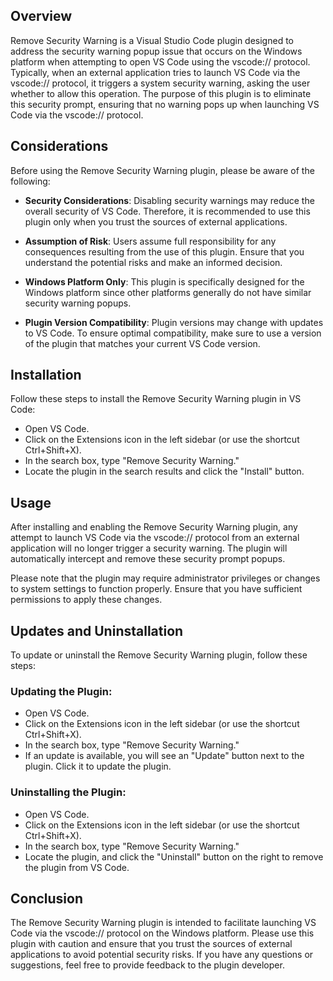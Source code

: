 ## Overview

Remove Security Warning is a Visual Studio Code plugin designed to address the security warning popup issue that occurs on the Windows platform when attempting to open VS Code using the vscode:// protocol. Typically, when an external application tries to launch VS Code via the vscode:// protocol, it triggers a system security warning, asking the user whether to allow this operation. The purpose of this plugin is to eliminate this security prompt, ensuring that no warning pops up when launching VS Code via the vscode:// protocol.

## Considerations

Before using the Remove Security Warning plugin, please be aware of the following:

- **Security Considerations**: Disabling security warnings may reduce the overall security of VS Code. Therefore, it is recommended to use this plugin only when you trust the sources of external applications.

- **Assumption of Risk**: Users assume full responsibility for any consequences resulting from the use of this plugin. Ensure that you understand the potential risks and make an informed decision.

- **Windows Platform Only**: This plugin is specifically designed for the Windows platform since other platforms generally do not have similar security warning popups.

- **Plugin Version Compatibility**: Plugin versions may change with updates to VS Code. To ensure optimal compatibility, make sure to use a version of the plugin that matches your current VS Code version.

## Installation

Follow these steps to install the Remove Security Warning plugin in VS Code:

- Open VS Code.
- Click on the Extensions icon in the left sidebar (or use the shortcut Ctrl+Shift+X).
- In the search box, type "Remove Security Warning."
- Locate the plugin in the search results and click the "Install" button.

## Usage

After installing and enabling the Remove Security Warning plugin, any attempt to launch VS Code via the vscode:// protocol from an external application will no longer trigger a security warning. The plugin will automatically intercept and remove these security prompt popups.

Please note that the plugin may require administrator privileges or changes to system settings to function properly. Ensure that you have sufficient permissions to apply these changes.

## Updates and Uninstallation

To update or uninstall the Remove Security Warning plugin, follow these steps:

### Updating the Plugin:

- Open VS Code.
- Click on the Extensions icon in the left sidebar (or use the shortcut Ctrl+Shift+X).
- In the search box, type "Remove Security Warning."
- If an update is available, you will see an "Update" button next to the plugin. Click it to update the plugin.

### Uninstalling the Plugin:

- Open VS Code.
- Click on the Extensions icon in the left sidebar (or use the shortcut Ctrl+Shift+X).
- In the search box, type "Remove Security Warning."
- Locate the plugin, and click the "Uninstall" button on the right to remove the plugin from VS Code.

## Conclusion

The Remove Security Warning plugin is intended to facilitate launching VS Code via the vscode:// protocol on the Windows platform. Please use this plugin with caution and ensure that you trust the sources of external applications to avoid potential security risks. If you have any questions or suggestions, feel free to provide feedback to the plugin developer.


